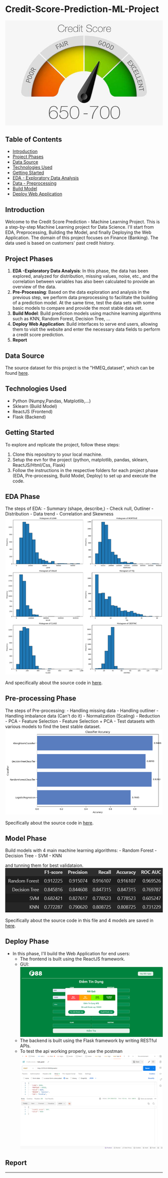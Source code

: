 # Credit-Score-Prediction-ML-Project

![Logo](https://github.com/thinh661/Credit_Score_Webapp/blob/master/image/credit_score.jpg)

## Table of Contents
- [Introduction](#introduction)
- [Project Phases](#project-phases)
- [Data Source](#data-source)
- [Technologies Used](#technologies-used)
- [Getting Started](#getting-started)
- [EDA - Exploratory Data Analysis](#eda)
- [Data - Preprocessing](#pre-processing)
- [Build Model](#build-model)
- [Deploy Web Application](#deploy-webapp)

## Introduction
Welcome to the Credit Score Prediction - Machine Learning Project. This is a step-by-step Machine Learning project for Data Science. I'll start from EDA, Preprocessing, Building the Model, and finally Deploying the Web Application. The domain of this project focuses on Finance (Banking). The data used is based on customers' past credit history.

## Project Phases
1. **EDA -Exploratory Data Analysis**: In this phase, the data has been explored, analyzed for distribution, missing values, noise, etc., and the correlation between variables has also been calculated to provide an overview of the data.
2. **Pre-Processing**: Based on the data exploration and analysis in the previous step, we perform data preprocessing to facilitate the building of a prediction model. At the same time, test the data sets with some basic models to compare and provide the most stable data set.
3. **Build Model**: Build prediction models using machine learning algorithms such as KNN, Random Forest, Decision Tree, ...
4. **Deploy Web Application**: Build interfaces to serve end users, allowing them to visit the website and enter the necessary data fields to perform a credit score prediction.
5. **Report**

## Data Source
The source dataset for this project is the "HMEQ_dataset", which can be found [here](https://www.kaggle.com/datasets/ajay1735/hmeq-data).

## Technologies Used
- Python (Numpy,Pandas, Matplotlib,...)
- Sklearn (Build Model)
- ReactJS (Frontend)
- Flask (Backend)

## Getting Started
To explore and replicate the project, follow these steps:
1. Clone this repository to your local machine.
2. Setup the evn for the project (python, matplotlib, pandas, sklearn, ReactJS/Html/Css, Flask)
3. Follow the instructions in the respective folders for each project phase (EDA, Pre-processing, Build Model, Deploy) to set up and execute the code.

## EDA Phase
The steps of EDA: 
    - Summary (shape, describe,)
    - Check null, Outliner
    - Distribution
    - Data trend
    - Correlation and Skewness
    ![EDA](https://github.com/thinh661/Credit_Score_Webapp/blob/master/image/eda.png)
    
And specifically about the source code in [here](https://github.com/thinh661/Credit_Score_Webapp/blob/master/EDA_hmeq.ipynb).

## Pre-processing Phase
The steps of Pre-processing:
    - Handling missing data
    - Handling outliner
    - Handling imbalance data (Can't do it)
    - Normalization (Scaling)
    - Reduction
        - PCA
        - Feature Selection
        - Feature Selection + PCA
    - Test datasets with various models to find the best stable dataset.
    ![preprocessing](https://github.com/thinh661/Credit_Score_Webapp/blob/master/image/preprocessing.png)

Specifically about the source code in [here](https://github.com/thinh661/Credit_Score_Webapp/blob/master/Preprocessing_hmeq.ipynb).


## Model Phase
Build models with 4 main machine learning algorithms:
    - Random Forest
    - Decision Tree
    - SVM
    - KNN

and tunning them for best validataion.
    ![model_build](https://github.com/thinh661/Credit_Score_Webapp/blob/master/image/model_acc.png)

Specifically about the source code in this file and 4 models are saved in [here](https://github.com/thinh661/Credit_Score_Webapp/blob/master/build_model.ipynb).

## Deploy Phase
* In this phase, I'll build the Web Application for end users:
    * The frontend is built using the ReactJS framework.
    * GUI:
        ![GUI](https://github.com/thinh661/Credit_Score_Webapp/blob/master/image/GUI.png)
    * The backend is built using the Flask framework by writing RESTful APIs.
    * To test the api working properly, use the postman
        ![Postman](https://github.com/thinh661/Credit_Score_Webapp/blob/master/image/postman_test.png)

## Report

---

